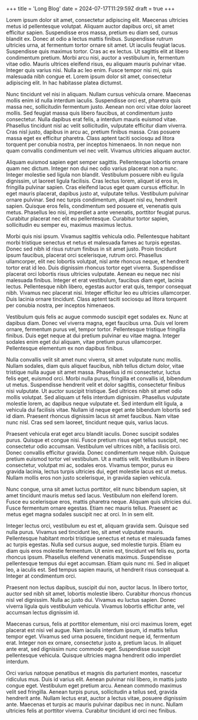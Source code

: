 +++
title = 'Long Blog'
date = 2024-07-17T11:29:59Z
draft = true
+++



Lorem ipsum dolor sit amet, consectetur adipiscing elit. Maecenas ultricies metus id pellentesque volutpat. Aliquam auctor dapibus orci, sit amet efficitur sapien. Suspendisse eros massa, pretium eu diam sed, cursus blandit ex. Donec at odio a lectus mattis finibus. Suspendisse rutrum ultricies urna, at fermentum tortor ornare sit amet. Ut iaculis feugiat lacus. Suspendisse quis maximus tortor. Cras ac ex lectus. Ut sagittis elit at libero condimentum pretium. Morbi arcu nisi, auctor a vestibulum in, fermentum vitae odio. Mauris ultrices eleifend risus, eu aliquam mauris pulvinar vitae. Integer quis varius nisi. Nulla ac leo enim. Fusce tempor nisi mi, quis malesuada nibh congue et. Lorem ipsum dolor sit amet, consectetur adipiscing elit. In hac habitasse platea dictumst.

Nunc tincidunt vel nisi in aliquam. Nullam cursus vehicula ornare. Maecenas mollis enim id nulla interdum iaculis. Suspendisse orci est, pharetra quis massa nec, sollicitudin fermentum justo. Aenean non orci vitae dolor laoreet mollis. Sed feugiat massa quis libero faucibus, at condimentum justo consectetur. Nulla dapibus erat felis, a interdum mauris euismod vitae. Phasellus tincidunt nisl ac velit sollicitudin, vulputate efficitur diam viverra. Cras nisl justo, dapibus in arcu ac, pretium finibus massa. Cras posuere massa eget ex efficitur pharetra. Class aptent taciti sociosqu ad litora torquent per conubia nostra, per inceptos himenaeos. In non neque non quam convallis condimentum vel nec velit. Vivamus ultricies aliquam auctor.

Aliquam euismod sapien eget semper sagittis. Pellentesque lobortis ornare quam nec dictum. Integer non dui nec odio varius placerat non a nunc. Integer molestie sed ligula non blandit. Vestibulum posuere nibh eu ligula dignissim, ut laoreet ligula facilisis. Cras lectus lorem, aliquet id eros in, fringilla pulvinar sapien. Cras eleifend lacus eget quam cursus efficitur. In eget mauris placerat, dapibus justo at, vulputate tellus. Vestibulum pulvinar ornare pulvinar. Sed nec turpis condimentum, aliquet nisl eu, hendrerit sapien. Quisque eros felis, condimentum sed posuere et, venenatis quis metus. Phasellus leo nisi, imperdiet a ante venenatis, porttitor feugiat purus. Curabitur placerat nec elit eu pellentesque. Curabitur tortor sapien, sollicitudin eu semper eu, maximus maximus lectus.

Morbi quis nisi ipsum. Vivamus sagittis vehicula odio. Pellentesque habitant morbi tristique senectus et netus et malesuada fames ac turpis egestas. Donec sed nibh id risus rutrum finibus in sit amet justo. Proin tincidunt ipsum faucibus, placerat orci scelerisque, rutrum orci. Phasellus ullamcorper, elit nec lobortis volutpat, nisl ante rhoncus neque, et hendrerit tortor erat id leo. Duis dignissim rhoncus tortor eget viverra. Suspendisse placerat orci lobortis risus ultricies vulputate. Aenean eu neque nec nisi malesuada finibus. Integer et erat vestibulum, faucibus diam eget, lacinia lectus. Pellentesque nibh libero, egestas auctor erat quis, tempor consequat nibh. Vivamus nec placerat nisi. Integer efficitur leo eu ultricies ullamcorper. Duis lacinia ornare tincidunt. Class aptent taciti sociosqu ad litora torquent per conubia nostra, per inceptos himenaeos.

Vestibulum quis felis ac augue commodo suscipit eget sodales ex. Nunc at dapibus diam. Donec vel viverra magna, eget faucibus urna. Duis vel lorem ornare, fermentum purus vel, tempor tortor. Pellentesque tristique fringilla finibus. Duis eget neque at dui pretium pulvinar eu vitae magna. Integer sodales enim eget dui aliquam, vitae pretium purus ullamcorper. Pellentesque elementum ex non dapibus finibus.

Nulla convallis velit sit amet nunc viverra, sit amet vulputate nunc mollis. Nullam sodales, diam quis aliquet faucibus, nibh tellus dictum dolor, vitae tristique nulla augue sit amet massa. Phasellus id mi consectetur, luctus felis eget, euismod orci. Morbi nulla purus, fringilla et convallis id, bibendum ut metus. Suspendisse hendrerit velit et dolor sagittis, consectetur finibus nisi vulputate. Ut auctor suscipit tristique. Sed ultrices nibh sit amet odio mollis volutpat. Sed aliquam ut felis interdum dignissim. Phasellus vulputate molestie lorem, ac dapibus neque vulputate et. Sed interdum elit ligula, a vehicula dui facilisis vitae. Nullam id neque eget ante bibendum lobortis sed id diam. Praesent rhoncus dignissim lacus sit amet faucibus. Nam vitae nunc nisl. Cras sed sem laoreet, tincidunt neque quis, varius lacus.

Praesent vehicula erat eget arcu blandit iaculis. Donec suscipit sodales purus. Quisque et congue nisi. Fusce pretium risus eget tellus suscipit, nec consectetur odio accumsan. Vestibulum vel ultrices nibh, a facilisis orci. Donec convallis efficitur gravida. Donec condimentum neque nibh. Quisque pretium euismod tortor vel vestibulum. Ut a mattis velit. Vestibulum in libero consectetur, volutpat mi ac, sodales eros. Vivamus tempor, purus eu gravida lacinia, lectus turpis ultricies dui, eget molestie lacus est ut metus. Nullam mollis eros non justo scelerisque, in gravida sapien vehicula.

Nunc congue, urna sit amet luctus porttitor, elit nunc bibendum sapien, sit amet tincidunt mauris metus sed lacus. Vestibulum non eleifend lorem. Fusce eu scelerisque eros, mattis pharetra neque. Aliquam quis ultricies dui. Fusce fermentum ornare egestas. Etiam nec mauris tellus. Praesent ac metus eget magna sodales suscipit nec at orci. In in sem elit.

Integer lectus orci, vestibulum eu est et, aliquam gravida sem. Quisque sed nulla purus. Vivamus sed tincidunt leo, sit amet vulputate mauris. Pellentesque habitant morbi tristique senectus et netus et malesuada fames ac turpis egestas. Nulla sed cursus augue, sed molestie turpis. Etiam eu diam quis eros molestie fermentum. Ut enim est, tincidunt vel felis eu, porta rhoncus ipsum. Phasellus eleifend venenatis maximus. Suspendisse pellentesque tempus dui eget accumsan. Etiam quis nunc mi. Sed in aliquet leo, a iaculis est. Sed tempus sapien mauris, ut hendrerit risus consequat a. Integer at condimentum orci.

Praesent non lectus dapibus, suscipit dui non, auctor lacus. In libero tortor, auctor sed nibh sit amet, lobortis molestie libero. Curabitur rhoncus rhoncus nisl vel dignissim. Nulla ac justo dui. Vivamus eu luctus sapien. Donec viverra ligula quis vestibulum vehicula. Vivamus lobortis efficitur ante, vel accumsan lectus dignissim id.

Maecenas cursus, felis at porttitor elementum, nisi orci maximus lorem, eget placerat est nisi vel augue. Nam iaculis interdum ipsum, id mattis tellus tempor eget. Vivamus sed urna posuere, tincidunt neque id, fermentum erat. Integer non ex ornare, consectetur justo a, pretium lacus. In aliquet ante erat, sed dignissim nunc commodo eget. Suspendisse suscipit pellentesque vehicula. Quisque ultricies magna hendrerit odio imperdiet interdum.

Orci varius natoque penatibus et magnis dis parturient montes, nascetur ridiculus mus. Duis id varius elit. Aenean pulvinar nisl libero, in mattis justo congue eget. Vestibulum eget pretium arcu. Aenean commodo maximus velit sed fringilla. Aenean turpis purus, sollicitudin a tellus sed, gravida hendrerit ante. Nullam lectus erat, auctor a lectus vitae, posuere dignissim ante. Maecenas et turpis ac mauris pulvinar dapibus nec in nunc. Nullam ultricies felis at porttitor viverra. Curabitur tincidunt id orci nec finibus.
